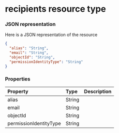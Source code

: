# recipients resource type



### JSON representation

Here is a JSON representation of the resource

```json
{
  "alias": "String",
  "email": "String",
  "objectId": "String",
  "permissionIdentityType": "String"
}

```
### Properties
| Property	   | Type	|Description|
|:---------------|:--------|:----------|
|alias|String||
|email|String||
|objectId|String||
|permissionIdentityType|String||

<!-- uuid: 426c6fee-45be-44e0-8b4d-c1fa680e9530
2015-10-09 18:28:47 UTC -->